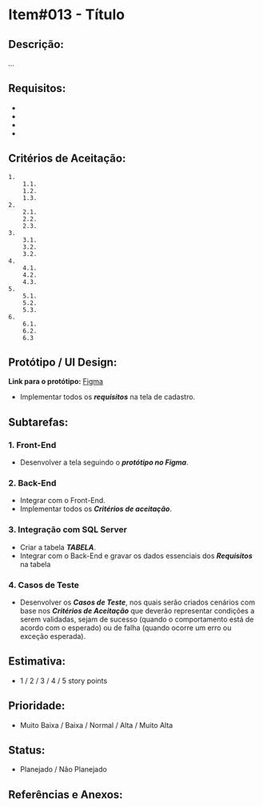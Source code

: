 # Item#013 - Título

## **Descrição:**  
*...*

## **Requisitos:**
- 
- 
- 
- 

## **Critérios de Aceitação:**
    1. 
        1.1. 
        1.2. 
        1.3. 
    2. 
        2.1. 
        2.2. 
        2.3. 
    3. 
        3.1. 
        3.2. 
        3.2. 
    4. 
        4.1. 
        4.2. 
        4.3. 
    5. 
        5.1. 
        5.2. 
        5.3. 
    6. 
        6.1.
        6.2.
        6.3

## **Protótipo / UI Design**:
**Link para o protótipo:** [Figma](https://www.figma.com/design/3IEKNX0N1ZoTbEZKxDIv6W/Giuseppe-Ferri's-team-library?t=cgAsHCThAqKPiv5w-1)

- Implementar todos os ***requisitos*** na tela de cadastro.

## **Subtarefas**:
### 1. **Front-End**
- Desenvolver a tela seguindo o ***protótipo no Figma***.

### 2. **Back-End**
- Integrar com o Front-End.
- Implementar todos os ***Critérios de aceitação***.

### 3. **Integração com SQL Server**  
- Criar a tabela ***TABELA***.
- Integrar com o Back-End e gravar os dados essenciais dos ***Requisitos*** na tabela

### 4. **Casos de Teste**
- Desenvolver os ***Casos de Teste***, nos quais serão criados cenários com base nos ***Critérios de Aceitação*** que deverão representar condições a serem validadas, sejam de sucesso (quando o comportamento está de acordo com o esperado) ou de falha (quando ocorre um erro ou exceção esperada).

## **Estimativa**:
- 1 / 2 / 3 / 4 / 5 story points

## **Prioridade**:
- Muito Baixa / Baixa / Normal / Alta / Muito Alta

## **Status**:
- Planejado / Não Planejado

## **Referências e Anexos**:
